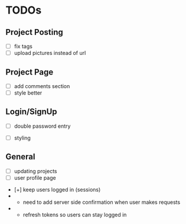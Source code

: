 # TODOs
## Project Posting
- [ ] fix tags
- [ ] upload pictures instead of url

## Project Page
- [ ] add comments section
- [ ] style better
 
## Login/SignUp
- [ ] double password entry
- [ ] styling


## General
- [ ] updating projects
- [ ] user profile page

- [+] keep users logged in (sessions)
- - need to add server side confirmation when user makes requests
- - refresh tokens so users can stay logged in 